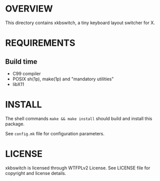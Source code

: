 OVERVIEW
========

This directory contains xkbswitch, a tiny keyboard layout switcher for X.


REQUIREMENTS
============

Build time
----------
  * C99 compiler
  * POSIX sh(1p), make(1p) and "mandatory utilities"
  * libX11


INSTALL
=======

The shell commands `make && make install` should build and install this
package.

See `config.mk` file for configuration parameters.


LICENSE
=======

xkbswitch is licensed through WTFPLv2 License.
See LICENSE file for copyright and license details.
